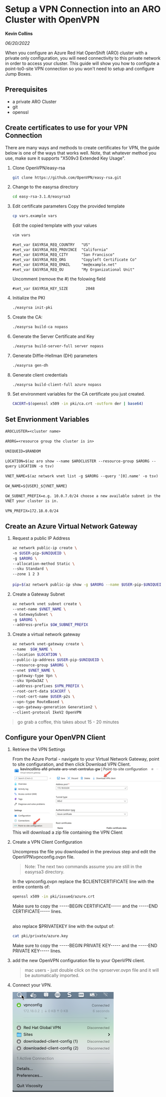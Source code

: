 # Setup a VPN Connection into an ARO Cluster with OpenVPN

**Kevin Collins**

*06/20/2022*

When you configure an Azure Red Hat OpenShift (ARO) cluster with a private only configuration, you will need connectivity to this private network in order to access your cluster. This guide will show you how to configute a point-to0-site VPN connection so you won't need to setup and configure Jump Boxes.

## Prerequisites

* a private ARO Cluster
* git
* openssl

## Create certificates to use for your VPN Connection
There are many ways and methods to create certificates for VPN, the guide below is one of the ways that works well.  Note, that whatever method you use, make sure it supports "X509v3 Extended Key Usage".

1. Clone OpenVPN/easy-rsa

   ```bash
   git clone https://github.com/OpenVPN/easy-rsa.git 
   ```

1. Change to the easyrsa directory

   ```bash
   cd easy-rsa-3.1.0/easyrsa3
   ```

1. Edit certificate parameters
   Copy the provided template

   ```bash
   cp vars.example vars
   ```

   Edit the copied template with your values
   ```bash
   vim vars
   ```

   ```
   #set_var EASYRSA_REQ_COUNTRY   "US"
   #set_var EASYRSA_REQ_PROVINCE  "California"
   #set_var EASYRSA_REQ_CITY      "San Francisco"
   #set_var EASYRSA_REQ_ORG       "Copyleft Certificate Co"
   #set_var EASYRSA_REQ_EMAIL     "me@example.net"
   #set_var EASYRSA_REQ_OU        "My Organizational Unit"
   ```

   Uncomment (remove the #) the folowing field
   ```
   #set_var EASYRSA_KEY_SIZE        2048
   ```

1. Initialize the PKI 

   ```bash
   ./easyrsa init-pki
   ```

1. Create the CA:

   ```bash
   ./easyrsa build-ca nopass
   ```

1. Generate the Server Certificate and Key

   ```bash
   ./easyrsa build-server-full server nopass
   ```

1. Generate Diffie-Hellman (DH) parameters

   ```bash
   ./easyrsa gen-dh
   ```

1. Generate client credentials

   ```bash
   ./easyrsa build-client-full azure nopass
   ```

1. Set environment variables for the CA certificate you just created.

   ```bash
   CACERT=$(openssl x509 -in pki/ca.crt -outform der | base64)
   ``` 


## Set Envrionment Variables
```
AROCLUSTER=<cluster name>

ARORG=<resource group the cluster is in>

UNIQUEID=$RANDOM

LOCATION=$(az aro show --name $AROCLUSTER --resource-group $ARORG --query LOCATION -o tsv)

VNET_NAME=$(az network vnet list -g $ARORG --query '[0].name' -o tsv)

GW_NAME=${USER}_${VNET_NAME}

GW_SUBNET_PREFIX=e.g. 10.0.7.0/24 choose a new available subnet in the VNET your cluster is in.

VPN_PREFIX=172.18.0.0/24
```

## Create an Azure Virtual Network Gateway
1. Request a public IP Address

   ```bash
   az network public-ip create \
   -n $USER-pip-$UNIQUEID \
   -g $ARORG \
   --allocation-method Static \
   --sku Standard \
   --zone 1 2 3

   pip=$(az network public-ip show -g $ARORG --name $USER-pip-$UNIQUEID --query "ipAddress" -o tsv)
   ```
 
1. Create a Gateway Subnet

   ```bash
   az network vnet subnet create \
   --vnet-name $VNET_NAME \
   -n GatewaySubnet \
   -g $ARORG \
   --address-prefix $GW_SUBNET_PREFIX
   ```

1. Create a virtual network gateway

   ```bash
   az network vnet-gateway create \
   --name  $GW_NAME \
   --location $LOCATION \
   --public-ip-address $USER-pip-$UNIQUEID \
   --resource-group $ARORG \
   --vnet $VNET_NAME \
   --gateway-type Vpn \
   --sku VpnGw3AZ \
   --address-prefixes $VPN_PREFIX \
   --root-cert-data $CACERT \
   --root-cert-name $USER-p2s \
   --vpn-type RouteBased \
   --vpn-gateway-generation Generation2 \
   --client-protocol IkeV2 OpenVPN
   ```  
> go grab a coffee, this takes about 15 - 20 minutes

## Configure your OpenVPN Client
1. Retrieve the VPN Settings

   From the Azure Portal - navigate to your Virtual Network Gateway, point to site configuration, and then click Download VPN Client.
   ![screenshot of download VPN client](./images/p2s.png)
   This will download a zip file containing the VPN Client
 
1. Create a VPN Client Configuration

   Uncompress the file you downloaded in the previous step and edit the OpenVPN\vpnconfig.ovpn file.
   >Note: The next two commands assume you are still in the easyrsa3 directory. 

   In the vpnconfig.ovpn replace the $CLIENTCERTIFICATE line with the entire contents of:
   
   ```bash
   openssl x509 -in pki/issued/azure.crt
   ```
   Make sure to copy the -----BEGIN CERTIFICATE----- and the -----END CERTIFICATE----- lines.<br><br>

   also replace $PRIVATEKEY line with the output of:
   ```bash
   cat pki/private/azure.key
   ```
   Make sure to copy the -----BEGIN PRIVATE KEY----- and the -----END PRIVATE KEY----- lines.
   
1. add the new OpenVPN configuration file to your OpenVPN client. 
   > mac users - just double click on the vpnserver.ovpn file and it will be automatically imported. 

1. Connect your VPN.

   ![screenshot of Vpn Connected](./images/connect-vpn-settings.png) 